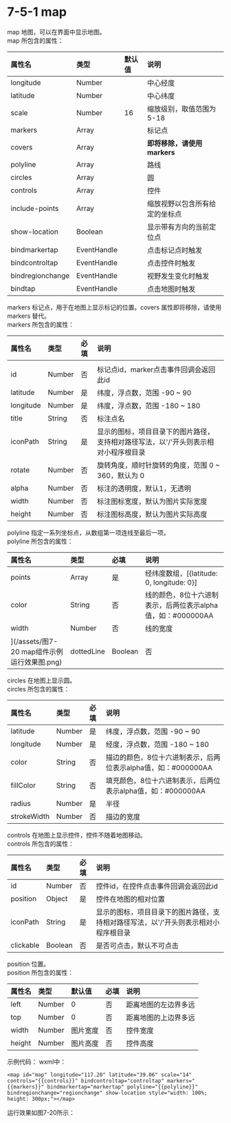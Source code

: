 # 7-5-1 map

map 地图，可以在界面中显示地图。  
map 所包含的属性：

| 属性名 | 类型 | 默认值 | 说明 |
| :--- | :--- | :--- | :--- |
| longitude | Number |  | 中心经度 |
| latitude | Number |  | 中心纬度 |
| scale | Number | 16 | 缩放级别，取值范围为5-18 |
| markers | Array |  | 标记点 |
| covers | Array |  | **即将移除，请使用 markers** |
| polyline | Array |  | 路线 |
| circles | Array |  | 圆 |
| controls | Array |  | 控件 |
| include-points | Array |  | 缩放视野以包含所有给定的坐标点 |
| show-location | Boolean |  | 显示带有方向的当前定位点 |
| bindmarkertap | EventHandle |  | 点击标记点时触发 |
| bindcontroltap | EventHandle |  | 点击控件时触发 |
| bindregionchange | EventHandle |  | 视野发生变化时触发 |
| bindtap | EventHandle |  | 点击地图时触发 |

markers 标记点，用于在地图上显示标记的位置。covers 属性即将移除，请使用 markers 替代。  
markers 所包含的属性：

| 属性名 | 类型 | 必填 | 说明 |
| :--- | :--- | :--- | :--- |
|  |  |  |  |
| id | Number | 否 | 标记点id，marker点击事件回调会返回此id |
| latitude | Number | 是 | 纬度，浮点数，范围 -90 ~ 90 |
| longitude | Number | 是 | 纬度，浮点数，范围 -180 ~ 180 |
| title | String | 否 | 标注点名 |
| iconPath | String | 是 | 显示的图标，项目目录下的图片路径，支持相对路径写法，以'/'开头则表示相对小程序根目录 |
| rotate | Number | 否 | 旋转角度，顺时针旋转的角度，范围 0 ~ 360，默认为 0 |
| alpha | Number | 否 | 标注的透明度，默认1，无透明 |
| width | Number | 否 | 标注图标宽度，默认为图片实际宽度 |
| height | Number | 否 | 标注图标高度，默认为图片实际高度 |

polyline 指定一系列坐标点，从数组第一项连线至最后一项。  
polyline 所包含的属性：

| 属性名 | 类型 | 必填 | 说明 |
| :--- | :--- | :--- | :--- |
| points | Array | 是 | 经纬度数组，\[{latitude: 0, longitude: 0}\] |
| color | String | 否 | 线的颜色，8位十六进制表示，后两位表示alpha值，如：\#000000AA |
| width | Number | 否 | 线的宽度 |![
](/assets/图7-20 map组件示例运行效果图.png)| dottedLine | Boolean | 否 | 是否虚线，默认false |

circles 在地图上显示圆。  
circles 所包含的属性：

| 属性名 | 类型 | 必填 | 说明 |
| :--- | :--- | :--- | :--- |
| latitude | Number | 是 | 纬度，浮点数，范围 -90 ~ 90 |
| longitude | Number | 是 | 经度，浮点数，范围 -180 ~ 180 |
| color | String | 否 | 描边的颜色，8位十六进制表示，后两位表示alpha值，如：\#000000AA |
| fillColor | String | 否 | 填充颜色，8位十六进制表示，后两位表示alpha值，如：\#000000AA |
| radius | Number | 是 | 半径 |
| strokeWidth | Number | 否 | 描边的宽度 |

controls 在地图上显示控件，控件不随着地图移动。  
controls 所包含的属性：

| 属性名 | 类型 | 必填 | 说明 |
| :--- | :--- | :--- | :--- |
| id | Number | 否 | 控件id，在控件点击事件回调会返回此id |
| position | Object | 是 | 控件在地图的相对位置 |
| iconPath | String | 是 | 显示的图标，项目目录下的图片路径，支持相对路径写法，以'/'开头则表示相对小程序根目录 |
| clickable | Boolean | 否 | 是否可点击，默认不可点击 |

position 位置。  
position 所包含的属性：

| 属性名 | 类型 | 默认值 | 必填 | 说明 |
| :--- | :--- | :--- | :--- | :--- |
| left | Number | 0 | 否 | 距离地图的左边界多远 |
| top | Number | 0 | 否 | 距离地图的上边界多远 |
| width | Number | 图片宽度 | 否 | 控件宽度 |
| height | Number | 图片高度 | 否 | 控件高度 |

示例代码：
wxml中：
```
<map id="map" longitude="117.20" latitude="39.06" scale="14" controls="{{controls}}" bindcontroltap="controltap" markers="{{markers}}" bindmarkertap="markertap" polyline="{{polyline}}" bindregionchange="regionchange" show-location style="width: 100%; height: 300px;"></map>
```
运行效果如图7-20所示：


